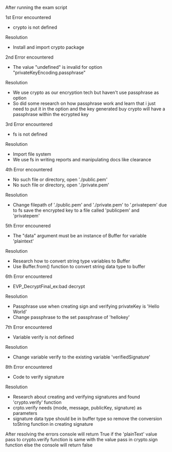 After running the exam script

1st Error encountered

 - crypto is not defined

Resolution

 - Install and import crypto package
 
2nd Error encountered
 
 - The value "undefined" is invalid for option "privateKeyEncoding.passphrase"
 
Resolution
 
 - We use crypto as our encryption tech but haven't use passphrase as option
 - So did some research on how passphrase work and learn that i just need to put it in the option and the key generated buy crypto will have a passphrase within the ecrypted key
 
3rd Error encountered
 
 - fs is not defined
 
Resolution
 
 - Import file system
 - We use fs in writing reports and manipulating docs like clearance
 
4th Error encountered
 
 - No such file or directory, open './public.pem'
 - No such file or directory, open './private.pem'
 
Resolution
 
 - Change filepath of './public.pem' and './private.pem' to '.privatepem' due to fs save the encrypted key to a file called 'publicpem' and 'privatepem'

5th Error encounered

 - The "data" argument must be an instance of Buffer for variable 'plaintext'

Resolution
 
 - Research how to convert string type variables to Buffer
 - Use Buffer.from() function to convert string data type to buffer
 
6th Error encountered

 - EVP_DecryptFinal_ex:bad decrypt
 
Resolution

 - Passphrase use when creating sign and verifying privateKey is 'Hello World'
 - Change passphrase to the set passphrase of 'hellokey'

7th Error encountered

 - Variable verify is not defined
 
Resolution

 - Change variable verify to the existing variable 'verifiedSignature'
 
8th Error encountered

 - Code to verify signature
 
Resolution

 - Research about creating and verifying signatures and found 'crypto.verify' function
 - crpto.verify needs (mode, message, publicKey, signature) as parameters
 - signature data type should be in buffer type so remove the conversion toString function in creating signature

After resolving the errors console will return True if the 'plainText' value pass to crypto.verify function is same with the value pass in crypto.sign function
else the console will return false